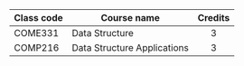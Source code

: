 | Class code | Course name | Credits |
| --- | --- | :---: |
| COME331 | Data Structure | 3 |
| COMP216 | Data Structure Applications | 3 |
